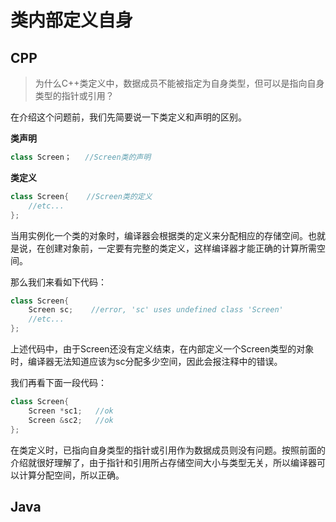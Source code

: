 # 类内部定义自身

## CPP

> 为什么C++类定义中，数据成员不能被指定为自身类型，但可以是指向自身类型的指针或引用？

在介绍这个问题前，我们先简要说一下类定义和声明的区别。

**类声明**

```cpp
class Screen；   //Screen类的声明
```

**类定义**

```cpp
class Screen{    //Screen类的定义
    //etc...
};       
```

当用实例化一个类的对象时，编译器会根据类的定义来分配相应的存储空间。也就是说，在创建对象前，一定要有完整的类定义，这样编译器才能正确的计算所需空间。

那么我们来看如下代码：

```cpp
class Screen{
    Screen sc;    //error, 'sc' uses undefined class 'Screen'
    //etc...
};
```

上述代码中，由于Screen还没有定义结束，在内部定义一个Screen类型的对象时，编译器无法知道应该为sc分配多少空间，因此会报注释中的错误。

我们再看下面一段代码：

```cpp
class Screen{
    Screen *sc1;   //ok
    Screen &sc2;   //ok
};
```

在类定义时，已指向自身类型的指针或引用作为数据成员则没有问题。按照前面的介绍就很好理解了，由于指针和引用所占存储空间大小与类型无关，所以编译器可以计算分配空间，所以正确。

## Java

